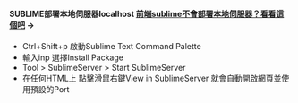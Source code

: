 #### SUBLIME部署本地伺服器localhost [前端sublime不會部署本地伺服器？看看這個吧](https://kknews.cc/other/qov5k8r.html) →   
 - Ctrl+Shift+p 啟動Sublime Text Command Palette
 - 輸入inp 選擇Install Package
 - Tool > SublimeServer > Start SublimeServer
 - 在任何HTML上 點擊滑鼠右鍵View in SublimeServer 就會自動開啟網頁並使用預設的Port
